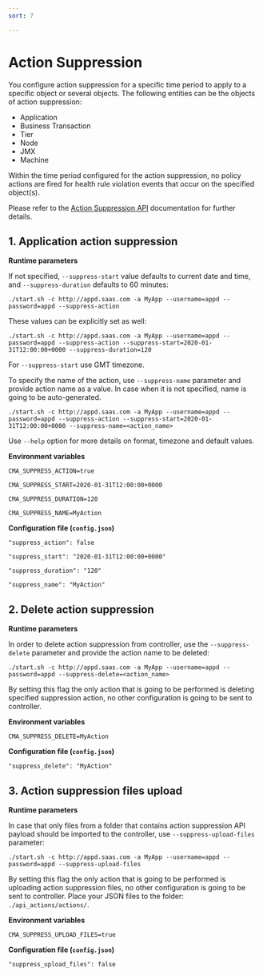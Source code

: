 ```yaml
---
sort: 7

---
```

# Action Suppression

You configure action suppression for a specific time period to apply to a specific object or several objects. The following entities can be the objects of action suppression:

- Application
- Business Transaction
- Tier
- Node
- JMX
- Machine

Within the time period configured for the action suppression, no policy actions are fired for health rule violation events that occur on the specified object(s).

Please refer to the <a href="https://docs.appdynamics.com/display/PRO45/Action+Suppression+API"> Action Suppression API</a> documentation for further details. 

## 1. Application action suppression

<b> Runtime parameters</b>

If not specified, `--suppress-start` value defaults to current date and time, and `--suppress-duration` defaults to 60 minutes:

`./start.sh -c http://appd.saas.com -a MyApp --username=appd --password=appd --suppress-action`

These values can be explicitly set as well: 

`./start.sh -c http://appd.saas.com -a MyApp --username=appd --password=appd --suppress-action --suppress-start=2020-01-31T12:00:00+0000 --suppress-duration=120`

For `--suppress-start` use GMT timezone.

To specify the name of the action, use `--suppress-name` parameter and provide action name as a value. In case when it is not specified, name is going to be auto-generated.

`./start.sh -c http://appd.saas.com -a MyApp --username=appd --password=appd --suppress-action --suppress-start=2020-01-31T12:00:00+0000 --suppress-name=<action_name>`

Use `--help` option for more details on format, timezone and default values.

<b>Environment variables</b>

`CMA_SUPPRESS_ACTION=true`

`CMA_SUPPRESS_START=2020-01-31T12:00:00+0000`

`CMA_SUPPRESS_DURATION=120`

`CMA_SUPPRESS_NAME=MyAction`

<b>Configuration file (`config.json`)</b>

`"suppress_action": false`

`"suppress_start": "2020-01-31T12:00:00+0000"`

`"suppress_duration": "120"`

`"suppress_name": "MyAction"`

## 2. Delete action suppression

<b> Runtime parameters</b>

In order to delete action suppression from controller, use the `--suppress-delete` parameter and provide the action name to be deleted:

`./start.sh -c http://appd.saas.com -a MyApp --username=appd --password=appd --suppress-delete=<action_name>`

By setting this flag the only action that is going to be performed is deleting specified suppression action, no other configuration is going to be sent to controller.

<b>Environment variables</b>

`CMA_SUPPRESS_DELETE=MyAction`

<b>Configuration file (`config.json`)</b>

`"suppress_delete": "MyAction"`

## 3. Action suppression files upload

<b> Runtime parameters</b>

In case that only files from a folder that contains action suppression API payload should be imported to the controller, use `--suppress-upload-files` parameter:

`./start.sh -c http://appd.saas.com -a MyApp --username=appd --password=appd --suppress-upload-files`

By setting this flag the only action that is going to be performed is uploading action suppression files, no other configuration is going to be sent to controller. Place your JSON files to the folder: `./api_actions/actions/`.

<b>Environment variables</b>

`CMA_SUPPRESS_UPLOAD_FILES=true`

<b>Configuration file (`config.json`)</b>

`"suppress_upload_files": false`


